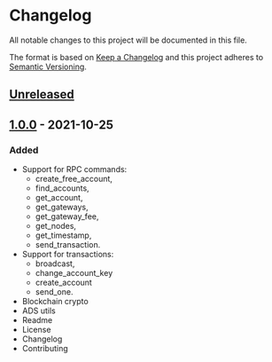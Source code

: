 # Changelog

All notable changes to this project will be documented in this file.

The format is based on [Keep a Changelog](https://keepachangelog.com/en/1.0.0/)
and this project adheres to [Semantic Versioning](https://semver.org/spec/v2.0.0.html).

## [Unreleased]

## [1.0.0] - 2021-10-25

### Added

- Support for RPC commands:
    - create_free_account,
    - find_accounts,
    - get_account,
    - get_gateways,
    - get_gateway_fee,
    - get_nodes,
    - get_timestamp,
    - send_transaction.
- Support for transactions:
    - broadcast,
    - change_account_key
    - create_account
    - send_one.
- Blockchain crypto
- ADS utils
- Readme
- License
- Changelog
- Contributing

[Unreleased]: https://github.com/adshares/ads-js-client/compare/v1.0.0...HEAD

[1.0.0]: https://github.com/adshares/ads-js-client/releases/tag/v1.0.0
